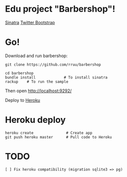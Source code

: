 Edu project "Barbershop"!
====

[Sinatra](http://www.sinatrarb.com/)
[Twitter Bootstrap](http://getbootstrap.com/)

Go!
===
Download and run barbershop:

    git clone https://github.com/rruu/barbershop

    cd barbershop
    bundle install             # To install sinatra
    rackup    # To run the sample

Then open [http://localhost:9292/](http://localhost:9292/)

Deploy to [Heroku](https://www.heroku.com/)

Heroku deploy
===

    heroku create               # Create app
    git push heroku master      # Pull code to Heroku

TODO
===

    [ ] Fix heroku compatibility (migration sqlite3 => pg)
